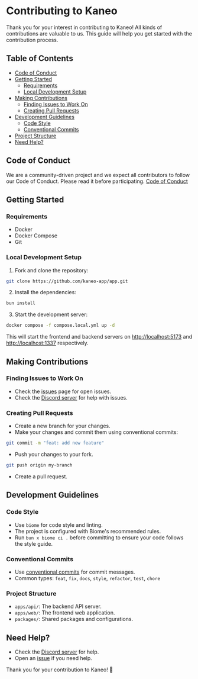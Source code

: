 # Contributing to Kaneo

Thank you for your interest in contributing to Kaneo! All kinds of contributions are valuable to us. This guide will help you get started with the contribution process.

## Table of Contents

- [Code of Conduct](#code-of-conduct)
- [Getting Started](#getting-started)
  - [Requirements](#requirements)
  - [Local Development Setup](#local-development-setup)
- [Making Contributions](#making-contributions)
  - [Finding Issues to Work On](#finding-issues-to-work-on)
  - [Creating Pull Requests](#creating-pull-requests)
- [Development Guidelines](#development-guidelines)
  - [Code Style](#code-style)
  - [Conventional Commits](#conventional-commits)
- [Project Structure](#project-structure)
- [Need Help?](#need-help)

## Code of Conduct

We are a community-driven project and we expect all contributors to follow our Code of Conduct. Please read it before participating. [Code of Conduct](https://www.contributor-covenant.org/version/2/0/code_of_conduct/)

## Getting Started

### Requirements

- Docker
- Docker Compose
- Git

### Local Development Setup

1. Fork and clone the repository:

```bash
git clone https://github.com/kaneo-app/app.git
```

2. Install the dependencies:

```bash
bun install
```

3. Start the development server:

```bash
docker compose -f compose.local.yml up -d
```

This will start the frontend and backend servers on [http://localhost:5173](http://localhost:5173) and [http://localhost:1337](http://localhost:1337) respectively.

## Making Contributions

### Finding Issues to Work On

- Check the [issues](https://github.com/kaneo-app/app/issues) page for open issues.
- Check the [Discord server](https://discord.gg/rU4tSyhXXU) for help with issues.

### Creating Pull Requests

- Create a new branch for your changes.
- Make your changes and commit them using conventional commits:

```bash
git commit -m "feat: add new feature"
```

- Push your changes to your fork.

```bash
git push origin my-branch
```

- Create a pull request.

## Development Guidelines

### Code Style

- Use `biome` for code style and linting.
- The project is configured with Biome's recommended rules.
- Run `bun x biome ci .` before committing to ensure your code follows the style guide.

### Conventional Commits

- Use [conventional commits](https://www.conventionalcommits.org/en/v1.0.0/) for commit messages.
- Common types: `feat`, `fix`, `docs`, `style`, `refactor`, `test`, `chore`

### Project Structure

- `apps/api/`: The backend API server.
- `apps/web/`: The frontend web application.
- `packages/`: Shared packages and configurations.

## Need Help?

- Check the [Discord server](https://discord.gg/rU4tSyhXXU) for help.
- Open an [issue](https://github.com/kaneo-app/app/issues) if you need help.

Thank you for your contribution to Kaneo! 🎉